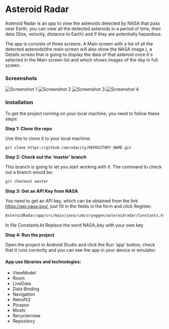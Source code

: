 # Asteroid Radar
Asteroid Radar is an app to view the asteroids detected by NASA that pass near Earth, you can view all the detected asteroids in a period of time, their data (Size, velocity, distance to Earth) and if they are potentially hazardous.

The app is consists of three screens: A Main screen with a list of all the detected asteroids(the main screen will also show the NASA image.), a Details screen that is going to display the data of that asteroid once it´s selected in the Main screen list and which shows images of the day in full screen.

### Screenshots

![Screenshot 1](/Screenshots/Screenshot_1631291802.png)
![Screenshot 2](/Screenshots/Screenshot_1631291811.png)
![Screenshot 3](/Screenshots/Screenshot_1631291815.png)
![Screenshot 4](/Screenshots/Screenshot_1631291823.png)

### Installation

To get the project running on your local machine, you need to follow these steps:

**Step 1: Clone the repo**

Use this to clone it to your local machine:
```bash
git clone https://github.com/udacity/REPOSITORY_NAME.git
```

**Step 2: Check out the ‘master’ branch**

This branch is going to let you start working with it. The command to check out a branch would be:

```bash
git checkout master
```

**Step 3: Get an API Key from NASA**

You need to get an API key, which can be obtained from the link https://api.nasa.gov/, just fill in the fields in the form and click Register.

```bash
AsteroidRadar/app/src/main/java/com/cryoggen/asteroidradar/Constants.kt
```
In file Constants.kt Replace the word NASA_key with your own key

**Step 4: Run the project**

Open the project in Android Studio and click the Run ‘app’ button, check that it runs correctly and you can see the app in your device or emulator.

#### App use libraries and technologies:

- ViewModel
- Room
- LiveData
- Data Binding
- Navigation
- Retrofit2
- Picasso
- Moshi
- Recyclerview
- Repository
